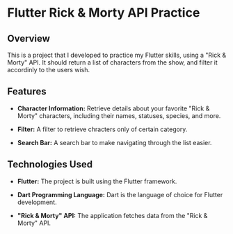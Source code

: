 # Flutter Rick & Morty API Practice

## Overview

This is a project that I developed to practice my Flutter skills, using a "Rick & Morty" API. It should return a list of characters from the show, and filter it accordinly to the users wish.

## Features

- **Character Information:** Retrieve details about your favorite "Rick & Morty" characters, including their names, statuses, species, and more.

- **Filter:** A filter to retrieve chracters only of certain category.

- **Search Bar:** A search bar to make navigating through the list easier.

## Technologies Used

- **Flutter:** The project is built using the Flutter framework.

- **Dart Programming Language:** Dart is the language of choice for Flutter development.

- **"Rick & Morty" API:** The application fetches data from the "Rick & Morty" API.
